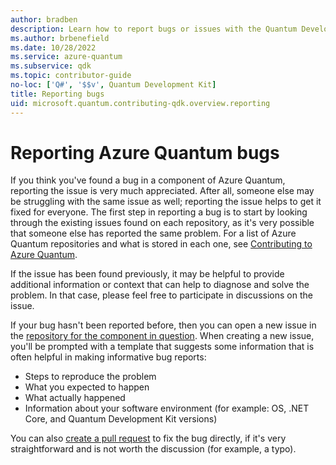 ```yaml
---
author: bradben
description: Learn how to report bugs or issues with the Quantum Development Kit (QDK).
ms.author: brbenefield
ms.date: 10/28/2022
ms.service: azure-quantum
ms.subservice: qdk
ms.topic: contributor-guide
no-loc: ['Q#', '$$v', Quantum Development Kit]
title: Reporting bugs
uid: microsoft.quantum.contributing-qdk.overview.reporting
---
```


# Reporting Azure Quantum bugs #

If you think you've found a bug in a component of Azure Quantum, reporting the issue is very much appreciated.
After all, someone else may be struggling with the same issue as well; reporting the issue helps to get it fixed for everyone.
The first step in reporting a bug is to start by looking through the existing issues found on each repository, as it's very possible that someone else has reported the same problem. For a list of Azure Quantum repositories and what is stored in each one, see [Contributing to Azure Quantum](xref:microsoft.quantum.contributing-qdk.overview#where-do-contributions-go).

If the issue has been found previously, it may be helpful to provide additional information or context that can help to diagnose and solve the problem.
In that case, please feel free to participate in discussions on the issue.

If your bug hasn't been reported before, then you can open a new issue in the [repository for the component in question](xref:microsoft.quantum.contributing-qdk.overview#where-do-contributions-go). 
When creating a new issue, you'll be prompted with a template that suggests some information that is often helpful in making informative bug reports:

- Steps to reproduce the problem
- What you expected to happen
- What actually happened
- Information about your software environment (for example: OS, .NET Core, and Quantum Development Kit versions)

You can also [create a pull request](contributing-pull-requests.md) to fix the bug directly, if it's very straightforward and is not worth the discussion (for example, a typo).